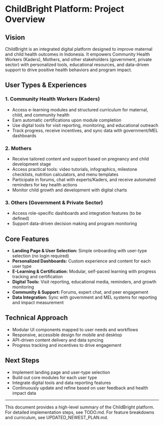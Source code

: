 # ChildBright Platform: Project Overview

## Vision
ChildBright is an integrated digital platform designed to improve maternal and child health outcomes in Indonesia. It empowers Community Health Workers (Kaders), Mothers, and other stakeholders (government, private sector) with personalized tools, educational resources, and data-driven support to drive positive health behaviors and program impact.

## User Types & Experiences

### 1. Community Health Workers (Kaders)
- Access e-learning modules and structured curriculum for maternal, child, and community health
- Earn automatic certifications upon module completion
- Use digital tools for visit reporting, monitoring, and educational outreach
- Track progress, receive incentives, and sync data with government/MEL dashboards

### 2. Mothers
- Receive tailored content and support based on pregnancy and child development stage
- Access practical tools: video tutorials, infographics, milestone checklists, nutrition calculators, and menu templates
- Participate in forums, chat with experts/Kaders, and receive automated reminders for key health actions
- Monitor child growth and development with digital charts

### 3. Others (Government & Private Sector)
- Access role-specific dashboards and integration features (to be defined)
- Support data-driven decision making and program monitoring

## Core Features
- **Landing Page & User Selection:** Simple onboarding with user-type selection (no login required)
- **Personalized Dashboards:** Custom experience and content for each user type
- **E-Learning & Certification:** Modular, self-paced learning with progress tracking and certification
- **Digital Tools:** Visit reporting, educational media, reminders, and growth monitoring
- **Community & Support:** Forums, expert chat, and peer engagement
- **Data Integration:** Sync with government and MEL systems for reporting and impact measurement

## Technical Approach
- Modular UI components mapped to user needs and workflows
- Responsive, accessible design for mobile and desktop
- API-driven content delivery and data syncing
- Progress tracking and incentives to drive engagement

## Next Steps
- Implement landing page and user-type selection
- Build out core modules for each user type
- Integrate digital tools and data reporting features
- Continuously update and refine based on user feedback and health impact data

---

This document provides a high-level summary of the ChildBright platform. For detailed implementation steps, see TODO.md. For feature breakdowns and curriculum, see UPDATED_NEWEST_PLAN.md. 